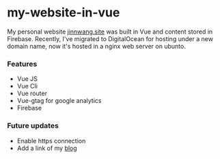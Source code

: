 # my-website-in-vue

My personal website [jinnwang.site](http://jinnwang.site/) was built in Vue and content stored in Firebase. Recently, I've migrated to DigitalOcean for hosting under a new domain name, now it's hosted in a nginx web server on ubunto.

### Features
- Vue JS
- Vue Cli
- Vue router
- Vue-gtag for google analytics
- Firebase

### Future updates
- Enable https connection
- Add a link of my [blog](https://blog-jinnwang.web.app/)
